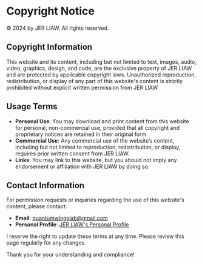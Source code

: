 # Copyright Notice

© 2024 by JER LIAW. All rights reserved.

## Copyright Information

This website and its content, including but not limited to text, images, audio, video, graphics, design, and code, are the exclusive property of JER LIAW and are protected by applicable copyright laws. Unauthorized reproduction, redistribution, or display of any part of this website's content is strictly prohibited without explicit written permission from JER LIAW.

## Usage Terms

- **Personal Use**: You may download and print content from this website for personal, non-commercial use, provided that all copyright and proprietary notices are retained in their original form.
- **Commercial Use**: Any commercial use of the website’s content, including but not limited to reproduction, redistribution, or display, requires prior written consent from JER LIAW.
- **Links**: You may link to this website, but you should not imply any endorsement or affiliation with JER LIAW by doing so.

## Contact Information

For permission requests or inquiries regarding the use of this website's content, please contact:

- **Email**: [quantumwingslab@gmail.com](mailto:quantumwingslab@gmail.com)
- **Personal Profile**: [JER LIAW's Personal Profile](https://quantumwings.github.io/)

I reserve the right to update these terms at any time. Please review this page regularly for any changes.

Thank you for your understanding and compliance!
